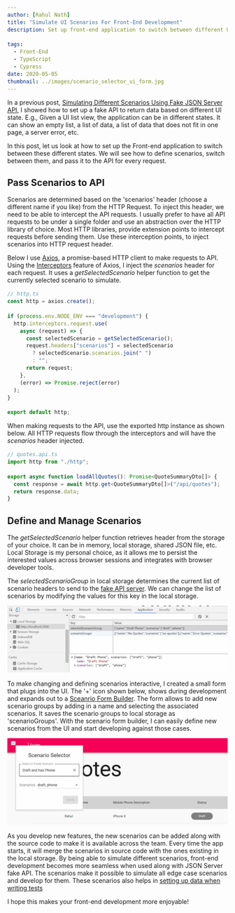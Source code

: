 ```yaml
---
author: [Rahul Nath]
title: "Simulate UI Scenarios For Front-End Development"
description: Set up front-end application to switch between different UI states. Simulate all possible scenarios using a fake API server.
  
tags:
  - Front-End
  - TypeScript
  - Cypress
date: 2020-05-05
thumbnail: ../images/scenario_selector_ui_form.jpg
---
```


In a previous post, [Simulating Different Scenarios Using Fake JSON Server API](/blog/simulating_different_api_scenarios_using_json_server/), I showed how to set up a fake API to return data based on different UI state. E.g., Given a UI list view, the application can be in different states. It can show an empty list, a list of data, a list of data that does not fit in one page, a server error, etc.

In this post, let us look at how to set up the Front-end application to switch between these different states. We will see how to define scenarios, switch between them, and pass it to the API for every request.

## Pass Scenarios to API

Scenarios are determined based on the 'scenarios' header (choose a different name if you like) from the HTTP Request. To inject this header, we need to be able to intercept the API requests. I usually prefer to have all API requests to be under a single folder and use an abstraction over the HTTP library of choice. Most HTTP libraries, provide extension points to intercept requests before sending them. Use these interception points, to inject scenarios into HTTP request header.

Below I use [Axios](https://github.com/axios/axios), a promise-based HTTP client to make requests to API. Using the [Interceptors](https://github.com/axios/axios#interceptors) feature of Axios, I inject the _scenarios_ header for each request. It uses a _getSelectedScenario_ helper function to get the currently selected scenario to simulate.

```typescript
// http.ts
const http = axios.create();

if (process.env.NODE_ENV === "development") {
  http.interceptors.request.use(
    async (request) => {
      const selectedScenario = getSelectedScenario();
      request.headers["scenarios"] = selectedScenario
        ? selectedScenario.scenarios.join(" ")
        : "";
      return request;
    },
    (error) => Promise.reject(error)
  );
}

export default http;
```

When making requests to the API, use the exported http instance as shown below. All HTTP requests flow through the interceptors and will have the _scenarios_ header injected.

```typescript
// quotes.api.ts
import http from "./http";

export async function loadAllQuotes(): Promise<QuoteSummaryDto[]> {
  const response = await http.get<QuoteSummaryDto[]>("/api/quotes");
  return response.data;
}
```

## Define and Manage Scenarios

The _getSelectedScenario_ helper function retrieves header from the storage of your choice. It can be in memory, local storage, shared JSON file, etc. Local Storage is my personal choice, as it allows me to persist the interested values across browser sessions and integrates with browser developer tools.

The _selectedScenarioGroup_ in local storage determines the current list of scenario headers to send to the [fake API server](TDK). We can change the list of scenarios by modifying the values for this key in the local storage.

![](../images/scenario_selector_local_storage.jpg)

To make changing and defining scenarios interactive, I created a small form that plugs into the UI. The '+' icon shown below, shows during development and expands out to a [Sceanrio Form Builder](https://github.com/rahulpnath/quotes/tree/master/ui/src/views/components/ScenarioSelector). The form allows to add new scenario groups by adding in a name and selecting the associated scenarios. It saves the scenario groups to local storage as 'scenarioGroups'. With the scenario form builder, I can easily define new scenarios from the UI and start developing against those cases.

![](../images/scenario_selector_ui_form.jpg)

As you develop new features, the new scenarios can be added along with the source code to make it is available across the team. Every time the app starts, it will merge the scenarios in source code with the ones existing in the local storage. By being able to simulate different scenarios, front-end development becomes more seamless when used along with JSON Server fake API. The scenarios make it possible to simulate all edge case scenarios and develop for them. These scenarios also helps in [setting up data when writing tests](/blog/getting_started_with_cypress/)

I hope this makes your front-end development more enjoyable!
